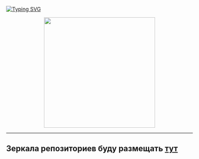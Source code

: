 [![Typing SVG](https://readme-typing-svg.herokuapp.com?font=Fira+Code&size=30&duration=2300&pause=1000&color=F7F7F7&random=false&width=435&lines=%D0%98%D0%B2%D0%B0%D0%BD;15+%D0%BB%D0%B5%D1%82;%D0%A0%D0%B5%D0%B0%D0%BB%D1%8C%D0%BD%D1%8B%D0%B9+%D0%BF%D0%B0%D1%86%D0%B0%D0%BD;%D0%A0%D0%B0%D0%B7%D0%B1%D0%B8%D1%80%D0%B0%D0%B5%D1%82%D1%81%D1%8F+%D0%B2+%D0%BC%D0%B5%D0%BC%D0%B0%D1%85;%D0%98+%D1%85%D0%B0%D0%B9%D0%BF%D0%BE%D0%B2%D1%8B%D0%B9+%D0%B2+%D0%BC%D0%BE%D0%B4%D0%B5;%5B%E3%83%84%5D)](https://git.io/typing-svg)
<center>
    <img src="img/bear.gif" width="300px">
</center>

***

## Зеркала репозиториев буду размещать [тут](https://gitverse.ru/ivnktrv)